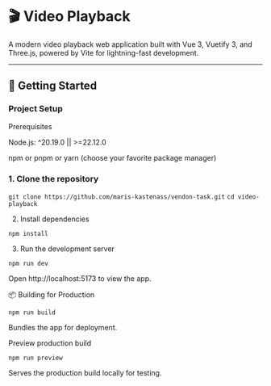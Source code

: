 # 🎬 Video Playback

A modern video playback web application built with Vue 3, Vuetify 3, and Three.js, powered by Vite for lightning-fast development.

---

## 🚀 Getting Started

### Project Setup
Prerequisites

Node.js: ^20.19.0 || >=22.12.0

npm or pnpm or yarn (choose your favorite package manager)

### 1. Clone the repository
`git clone https://github.com/maris-kastenass/vendon-task.git`
`cd video-playback`

2. Install dependencies

`npm install`

3. Run the development server

`npm run dev`

Open http://localhost:5173 to view the app.


📦 Building for Production

`npm run build`

Bundles the app for deployment.


Preview production build

`npm run preview`

Serves the production build locally for testing.

